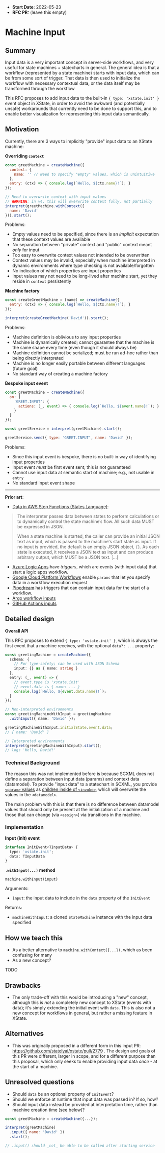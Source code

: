 - **Start Date:** 2022-05-23
- **RFC PR:** (leave this empty)

# Machine Input

## Summary

Input data is a very important concept in server-side workflows, and very useful for state machines + statecharts in general. The general idea is that a workflow (represented by a state machine) starts with input data, which can be from some sort of trigger. That data is then used to initialize the workflow with necessary contextual data, or the data itself may be transformed through the workflow.

This RFC proposes to add input data to the built-in `{ type: 'xstate.init' }` event object in XState, in order to avoid the awkward (and potentially unsafe) workarounds that currently need to be done to support this, and to enable better visualization for representing this input data semantically.

## Motivation

Currently, there are 3 ways to implicitly "provide" input data to an XState machine:

**Overriding `context`**

```js
const greetMachine = createMachine({
  context: {
    name: '' // Need to specify "empty" values, which is unintuitive
  },
  entry: (ctx) => { console.log(`Hello, ${ctx.name}!`); }
});

// Need to overwrite context with input values
// WARNING: in v4, this will overwrite context fully, not partially
interpret(greetMachine.withContext({
  name: 'David'
})).start();
```

Problems:
- Empty values need to be specified, since there is an _implicit_ expectation that these context values are available
- No separation between "private" context and "public" context meant _only_ for input
- Too easy to overwrite context values not intended to be overwritten
- Context values may be invalid, especially when machine interpreted in dynamic environments where type checking is not available/forgotten
- No indication of which properties are input properties
- Input values may not need to be long-lived after machine start, yet they reside in `context` persistently

**Machine factory**

```js
const createGreetMachine = (name) => createMachine({
  entry: (ctx) => { console.log(`Hello, ${ctx.name}!`); }
});

interpret(createGreetMachine('David')).start();
```

Problems:
- Machine definition is oblivious to any input properties
- Machine is dynamically created; cannot guarantee that the machine is the same shape every time (even though it should always be)
- Machine definition cannot be serialized; must be run ad-hoc rather than being directly interpreted
- Machine is no longer easily portable between different languages (future goal)
- No standard way of creating a machine factory

**Bespoke input event**

```js
const greetMachine = createMachine({
  on: {
    'GREET.INPUT': {
      actions: (_, event) => { console.log(`Hello, ${event.name}!`); }
    }
  }
});

const greetService = interpret(greetMachine).start();

greetService.send({ type: 'GREET.INPUT', name: 'David' });
```

Problems:
- Since this input event is bespoke, there is no built-in way of identifying input properties
- Input event _must_ be first event sent; this is not guaranteed
- Cannot use input data at semantic start of machine; e.g., not usable in `entry`
- No standard input event shape

-----

**Prior art:**

- [Data in AWS Step Functions (States Language)](https://states-language.net/spec.html#data):

> The interpreter passes data between states to perform calculations or to dynamically control the state machine’s flow. All such data MUST be expressed in JSON.
>
> When a state machine is started, the caller can provide an initial JSON text as input, which is passed to the machine's start state as input. If no input is provided, the default is an empty JSON object, `{}`. As each state is executed, it receives a JSON text as input and can produce arbitrary output, which MUST be a JSON text. [...]

- [Azure Logic Apps](https://docs.microsoft.com/en-us/azure/logic-apps/logic-apps-overview) have _triggers_, which are events (with input data) that start a logic apps workflow.
- [Google Cloud Platform Workflows](https://cloud.google.com/workflows/docs/passing-runtime-arguments) enable `params` that let you specify data in a workflow execution request
- [Pipedream](https://pipedream.com/docs/workflows/steps/triggers/#app-based-triggers) has triggers that can contain input data for the start of a workflow.
- [Argo workflow inputs](https://argoproj.github.io/argo-workflows/workflow-inputs/)
- [GitHub Actions inputs](https://docs.github.com/en/actions/creating-actions/metadata-syntax-for-github-actions#inputs)

## Detailed design

**Overall API**

This RFC proposes to extend `{ type: 'xstate.init' }`, which is always the first event that a machine receives, with the optional `data?: ...` property:

```ts
const greetingMachine = createMachine({
  schema: {
    // For type-safety; can be used with JSON Schema
    input: {} as { name: string }
  },
  entry: (_, event) => {
    // event.type is 'xstate.init'
    // event.data is { name: ... }
    console.log(`Hello, ${event.data.name}!`);
  }
});

// Non-interpreted environments
const greetingMachineWithInput = greetingMachine
  .withInput({ name: 'David' });

greetingMachineWithInput.initialState.event.data;
// { name: 'David' }

// Interpreted environments
interpret(greetingMachineWithInput).start();
// logs 'Hello, David!'
```

### Technical Background

The reason this was not implemented before is because SCXML does not define a separation between input data (params) and context data (datamodel). To provide "input data" to a statechart in SCXML, you provide [`<param>` values](https://www.w3.org/TR/scxml/#param) as [children inside of `<invoke>`](https://www.w3.org/TR/scxml/#N10FF5), which will overwrite the values in the `<datamodel>`.

The main problem with this is that there is no difference between datamodel values that should only be present at the initialization of a machine and those that can change (via `<assign>`) via transitions in the machine.

### Implementation

**Input (init) event**

```ts
interface InitEvent<TInputData> {
  type: 'xstate.init';
  data: TInputData
}
```

**`.withInput(...)` method**

`machine.withInput(input)`

Arguments:
- `input`: the input data to include in the `data` property of the `InitEvent`

Returns:
- `machineWithInput`: a cloned `StateMachine` instance with the input data specified

## How we teach this

- As a better alternative to `machine.withContext({...})`, which as been confusing for many
- As a new concept?

TODO

## Drawbacks

- The only trade-off with this would be introducing a "new" concept, although this is _not_ a completely new concept to XState (events with data); it's simply extending the initial event with `data`. This is also not a new concept for workflows in general, but rather a missing feature in XState.

## Alternatives

- This was originally proposed in a different form in this input PR: https://github.com/statelyai/xstate/pull/2779 . The design and goals of this PR were different, larger in scope, and for a different purpose than this proposal, which only seeks to enable providing input data _once_ - at the start of a machine.

## Unresolved questions

- Should `data` be an optional property of `InitEvent`?
- Should we enforce at runtime that input data was passed in? If so, how?
- Should input data instead be provided at interpretation time, rather than machine creation time (see below)?

```js
const greetMachine = createMachine({...});

interpret(greetMachine)
  .input({ name: 'David' })
  .start();

// .input() should _not_ be able to be called after starting service
```
